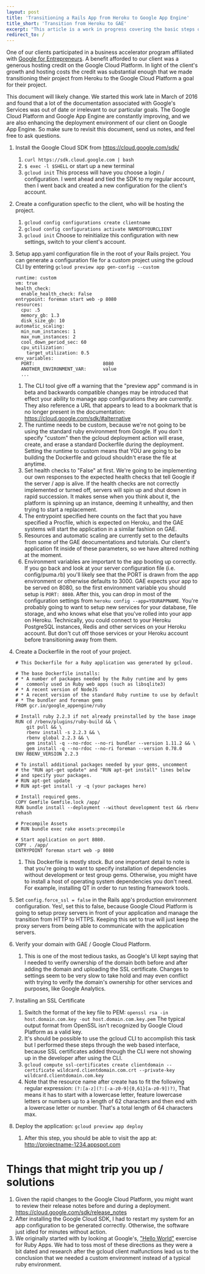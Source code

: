 ```yaml
---
layout: post
title: 'Transitioning a Rails App from Heroku to Google App Engine'
title_short: 'Transition from Heroku to GAE'
excerpt: "This article is a work in progress covering the basic steps of deploying a Rails app on Google App Engine."
redirect_to: /
---
```


One of our clients participated in a business accelerator program affiliated
with [Google for Entrepreneurs](https://www.googleforentrepreneurs.com). A
benefit afforded to our client was a generous hosting credit on the Google Cloud
Platform. In light of the client's growth and hosting costs the credit was
substantial enough that we made transitioning their project from Heroku to the
Google Cloud Platform a goal for their project.

This document will likely change. We started this work late in March of 2016 and
found that a lot of the documentation associated with Google's Services was out
of date or irrelevant to our particular goals. The Google Cloud Platform and
Google App Engine are constantly improving, and we are also enhancing the
deployment environment of our client on Google App Engine. So make sure to
revisit this document, send us notes, and feel free to ask questions.

1.  Install the Google Cloud SDK from https://cloud.google.com/sdk/
    1.  ```curl https://sdk.cloud.google.com | bash```
    1.  ```$ exec -l $SHELL``` or start up a new terminal
    1.  ```gcloud init``` This process will have you choose a login /
        configuration. I went ahead and tied the SDK to my regular account, then
        I went back and created a new configuration for the client's account.
1.  Create a configuration specfic to the client, who will be hosting the
    project.
    1.  ```gcloud config configurations create clientname```
    1.  ```gcloud config configurations activate NAMEOFYOURCLIENT```
    1.  ```gcloud init``` Choose to reinitialize this configuration with new
        settings, switch to your client's account.
1.  Setup app.yaml configuration file in the root of your Rails project. You
    can generate a configuration file for a custom project using the gcloud CLI
    by entering ```gcloud preview app gen-config --custom```

        runtime: custom
        vm: true
        health_check:
          enable_health_check: False
        entrypoint: foreman start web -p 8080
        resources:
          cpu: .5
          memory_gb: 1.3
          disk_size_gb: 10
        automatic_scaling:
          min_num_instances: 1
          max_num_instances: 2
          cool_down_period_sec: 60
          cpu_utilization:
            target_utilization: 0.5
        env_variables:
          PORT:                         8080
          ANOTHER_ENVIRONMENT_VAR:      value
          ...


    1.  The CLI tool give off a warning that the "preview app" command is in
        beta and backwards compatible changes may be introduced that effect your
        ability to manage app configurations they are currently. They also
        reference a URL that appears to lead to a bookmark that is no longer
        present in the documentation: https://cloud.google.com/sdk/#alternative
    1.  The runtime needs to be custom, because we're not going to be using the
        standard ruby environment from Google. If you don't specify "custom"
        then the gcloud deployment action will erase, create, and erase a
        standard Dockerfile during the deployment. Setting the runtime to custom
        means that YOU are going to be building the Dockerfile and gcloud
        shouldn't erase the file at anytime.
    1.  Set health checks to "False" at first. We're going to be implementing
        our own responses to the expected health checks that tell Google if the
        server / app is alive. If the health checks are not correctly
        implemented or turned off, servers will spin up and shut down in rapid
        succession. It makes sense when you think about it, the platform is
        spinning up an instance, deeming it unhealthy, and then trying to start
        a replacement.
    1.  The entrypoint specified here counts on the fact that you have specified
        a Procfile, which is expected on Heroku, and the GAE systems will start
        the application in a similar fashion on GAE.
    1.  Resources and automatic scaling are currently set to the defaults from
        some of the GAE deocumentations and tutorials. Our client's application
        fit inside of these parameters, so we have altered nothing at the
        moment.
    1.  Environment variables are important to the app booting up correctly. If
        you go back and look at your server configuration file
        (i.e. config/puma.rb) you'll likely see that the PORT is drawn from the
        app environment or otherwise defaults to 3000. GAE expects your app to
        be served on 8080, so the first environment variable you should setup is
        ```PORT: 8080```. After this, you can drop in most of the configuration
        settings from ```heroku config --app=YOURAPPNAME```. You're probably
        going to want to setup new services for your database, file storage, and
        who knows what else that you've rolled into your app on Heroku.
        Technically, you could connect to your Heroku PostgreSQL instances,
        Redis and other services on your Heroku account. But don't cut off those
        services or your Heroku account before transitioning away from them.
      
1.  Create a Dockerfile in the root of your project.

        # This Dockerfile for a Ruby application was generated by gcloud.

        # The base Dockerfile installs:
        # * A number of packages needed by the Ruby runtime and by gems
        #   commonly used in Ruby web apps (such as libsqlite3)
        # * A recent version of NodeJS
        # * A recent version of the standard Ruby runtime to use by default
        # * The bundler and foreman gems
        FROM gcr.io/google_appengine/ruby

        # Install ruby 2.2.3 if not already preinstalled by the base image
        RUN cd /rbenv/plugins/ruby-build && \
            git pull && \
            rbenv install -s 2.2.3 && \
            rbenv global 2.2.3 && \
            gem install -q --no-rdoc --no-ri bundler --version 1.11.2 && \
            gem install -q --no-rdoc --no-ri foreman --version 0.78.0
        ENV RBENV_VERSION 2.2.3

        # To install additional packages needed by your gems, uncomment
        # the "RUN apt-get update" and "RUN apt-get install" lines below
        # and specify your packages.
        # RUN apt-get update
        # RUN apt-get install -y -q (your packages here)

        # Install required gems.
        COPY Gemfile Gemfile.lock /app/
        RUN bundle install --deployment --without development test && rbenv rehash

        # Precompile Assets
        # RUN bundle exec rake assets:precompile

        # Start application on port 8080.
        COPY . /app/
        ENTRYPOINT foreman start web -p 8080

    1.  This Dockerfile is mostly stock. But one important detail to note is
        that you're going to want to specify installation of dependencies
        without development or test group gems. Otherwise, you might have to
        install a host of operating system dependencies you don't need. For
        example, installing QT in order to run testing framework tools.
1.  Set ```config.force_ssl = false``` in the Rails app's production environment
    configuration. Yes!, set this to false, because Google Cloud Platform is
    going to setup proxy servers in front of your application and manage the
    transition from HTTP to HTTPS. Keeping this set to true will just keep the
    proxy servers from being able to communicate with the application servers.
1.  Verify your domain with GAE / Google Cloud Platform.
    1.  This is one of the most tedious tasks, as Google's UI kept saying that
        I needed to verify ownership of the domain both before and after adding
        the domain and uploading the SSL certificate. Changes to settings seem
        to be very slow to take hold and may even conflict with trying to verify
        the domain's ownership for other services and purposes, like Google
        Analytics.  
1.  Installing an SSL Certificate
    1.  Switch the format of the key file to PEM:
        ```openssl rsa -in host.domain.com.key -out host.domain.com.key.pem```
        The typical output format from OpenSSL isn't recognized by Google
        Cloud Platform as a valid key.
    1.  It's should be possible to use the gcloud CLI to accomplish this task
        but I performed these steps through the web based interface, because SSL
        certificates added through the CLI were not showing up in the developer
        after using the CLI.
    1.  ```gcloud compute ssl-certificates create clientdomain --certificate wildcard.clientdomain.com.crt --private-key wildcard.clientdomain.com.key```
    1.  Note that the resource name after create has to fit the following
        regular expression: ```(?:[a-z](?:[-a-z0-9]{0,61}[a-z0-9])?)```,
        That means it has to start with a lowercase letter, feature lowercase
        letters or numbers up to a length of 62 characters and then end with a
        lowercase letter or number. That's a total length of 64 characters max.
1.  Deploy the application: ```gcloud preview app deploy```
    1.  After this step, you should be able to visit the app at:
        http://projectname-1234.appspot.com

Things that might trip you up / solutions
=========================================

1.  Given the rapid changes to the Google Cloud Platform, you might want to
    review their release notes before and during a deployment.
    https://cloud.google.com/sdk/release_notes
1.  After installing the Google Cloud SDK, I had to restart my system for an app
    configuration to be generated correctly. Otherwise, the software just idled
    for minutes without action.
1.  We originally started with by looking at Google's, ["Hello World"](https://cloud.google.com/ruby/getting-started/hello-world#running_hello_world)
    exercise for Ruby Apps. We had to toss most of these directions as they were
    a bit dated and research after the gcloud client malfunctions lead us to
    the conclusion that we needed a custom environment instead of a typical ruby
    environment.

    